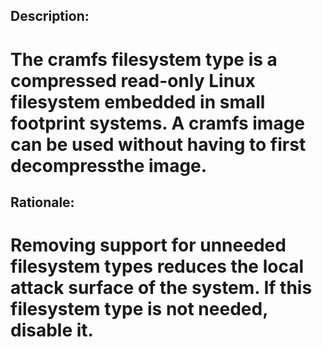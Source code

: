 ## Description:
# The cramfs filesystem type is a compressed read-only Linux filesystem embedded in small footprint systems. A cramfs image can be used without having to first decompressthe image.
## Rationale:
# Removing support for unneeded filesystem types reduces the local attack surface of the system. If this filesystem type is not needed, disable it.
